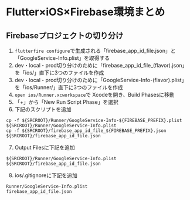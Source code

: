 
# Flutter×iOS×Firebase環境まとめ

## Firebaseプロジェクトの切り分け
1. `flutterfire configure`で生成される「firebase_app_id_file.json」と「GoogleService-Info.plist」を取得する
2. dev・local・prod切り分けのために「firebase_app_id_file_(flavor).json」を「ios/」直下に3つのファイルを作成
3. dev・local・prod切り分けのために「GoogleService-Info-(flavor).plist」を「ios/Runner/」直下に3つのファイルを作成
4. `open ios/Runner.xcworkspace`で Xcodeを開き、Build Phasesに移動
5. 「+」から「New Run Script Phase」を選択
6. 下記のスクリプトを追加
```
cp -f ${SRCROOT}/Runner/GoogleService-Info-${FIREBASE_PREFIX}.plist ${SRCROOT}/Runner/GoogleService-Info.plist
cp -f ${SRCROOT}/firebase_app_id_file_${FIREBASE_PREFIX}.json ${SRCROOT}/firebase_app_id_file.json
```
7. Output Filesに下記を追加
```
${SRCROOT}/Runner/GoogleService-Info.plist
${SRCROOT}/firebase_app_id_file.json
```
8. ios/.gitignoreに下記を追加
```
Runner/GoogleService-Info.plist
firebase_app_id_file.json
```